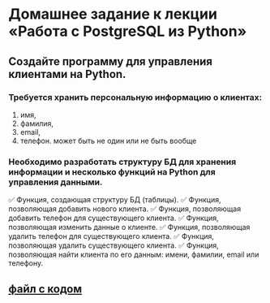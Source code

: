 # Домашнее задание к лекции «Работа с PostgreSQL из Python»

## Создайте программу для управления клиентами на Python.

### Требуется хранить персональную информацию о клиентах:
1) имя,
2) фамилия,
3) email,
4) телефон. может быть не один или не быть вообще

### Необходимо разработать структуру БД для хранения информации и несколько функций на Python для управления данными.

✅ Функция, создающая структуру БД (таблицы).
✅ Функция, позволяющая добавить нового клиента.
✅ Функция, позволяющая добавить телефон для существующего клиента.
✅ Функция, позволяющая изменить данные о клиенте.
✅ Функция, позволяющая удалить телефон для существующего клиента.
✅ Функция, позволяющая удалить существующего клиента.
✅ Функция, позволяющая найти клиента по его данным: имени, фамилии, email или телефону.

## [файл с кодом](https://github.com/Nikolay08041979/PostgreSQL-Python/blob/master/main.py)